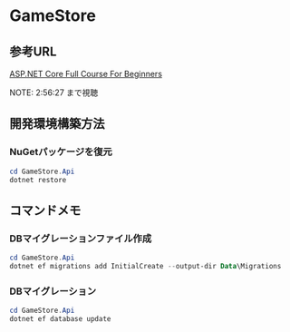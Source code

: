 # GameStore

## 参考URL

[ASP.NET Core Full Course For Beginners](https://www.youtube.com/watch?v=AhAxLiGC7Pc)

NOTE: 2:56:27 まで視聴

## 開発環境構築方法

### NuGetパッケージを復元

```powershell
cd GameStore.Api
dotnet restore
```

## コマンドメモ

### DBマイグレーションファイル作成

```powershell
cd GameStore.Api
dotnet ef migrations add InitialCreate --output-dir Data\Migrations
```

### DBマイグレーション

```powershell
cd GameStore.Api
dotnet ef database update
```
